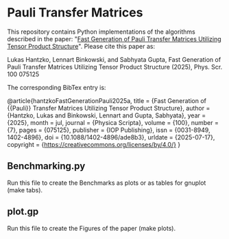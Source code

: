 # Pauli Transfer Matrices

This repository contains Python implementations of the algorithms described in the paper: "[Fast Generation of Pauli Transfer Matrices Utilizing Tensor Product Structure](https://iopscience.iop.org/article/10.1088/1402-4896/ade8b3)". Please cite this paper as:

Lukas Hantzko, Lennart Binkowski, and Sabhyata Gupta, Fast Generation of Pauli Transfer Matrices Utilizing Tensor Product Structure (2025), Phys. Scr. 100 075125

The corresponding BibTex entry is:

@article{hantzkoFastGenerationPauli2025a,
  title = {Fast Generation of {{Pauli}} Transfer Matrices Utilizing Tensor Product Structure},
  author = {Hantzko, Lukas and Binkowski, Lennart and Gupta, Sabhyata},
  year = {2025},
  month = jul,
  journal = {Physica Scripta},
  volume = {100},
  number = {7},
  pages = {075125},
  publisher = {IOP Publishing},
  issn = {0031-8949, 1402-4896},
  doi = {10.1088/1402-4896/ade8b3},
  urldate = {2025-07-17},
  copyright = {https://creativecommons.org/licenses/by/4.0/}
}

## Benchmarking.py
Run this file to create the Benchmarks as plots or as tables for gnuplot (make tabs).

## plot.gp
Run this file to create the Figures of the paper (make plots).
